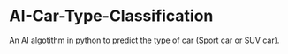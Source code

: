 # AI-Car-Type-Classification
An AI algotithm in python to predict the type of car (Sport car or SUV car).
